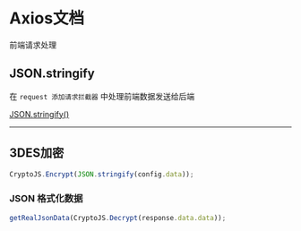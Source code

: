 # Axios文档

前端请求处理

## JSON.stringify

在 `request 添加请求拦截器` 中处理前端数据发送给后端

[JSON.stringify()](https://juejin.im/post/5eee33d6e51d45742615751a)

---

## 3DES加密

```js
CryptoJS.Encrypt(JSON.stringify(config.data));
```

### JSON 格式化数据

```js
getRealJsonData(CryptoJS.Decrypt(response.data.data));
```
